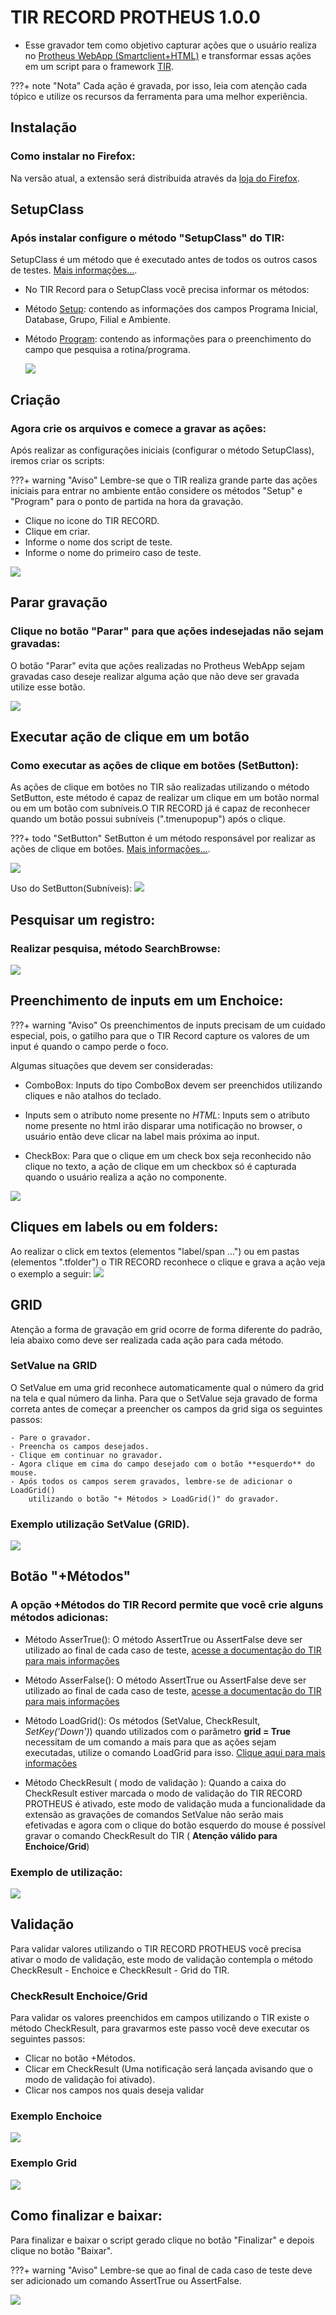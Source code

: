 # TIR RECORD PROTHEUS 1.0.0

- Esse gravador tem como objetivo capturar ações que o usuário realiza no [Protheus WebApp (Smartclient+HTML)](https://tdn.totvs.com/pages/viewpage.action?pageId=448596783) e transformar essas ações em um script para o framework [TIR](https://github.com/totvs/tir).

???+ note "Nota"
    Cada ação é gravada, por isso, leia com atenção cada tópico e utilize os recursos da ferramenta para uma melhor experiência.

## Instalação
### Como instalar no Firefox:
Na versão atual, a extensão será distribuida através da [loja do Firefox](https://addons.mozilla.org/en-US/firefox/addon/tir-record/).

## SetupClass
### Após instalar configure o método "SetupClass" do TIR:
 SetupClass é um método que é executado antes de todos os outros casos de testes. [Mais informações...](https://docs.python.org/3/library/unittest.html?highlight=setupclass#unittest.TestCase.setUpClass).

 - No TIR Record para o SetupClass você precisa informar os métodos:
- Método [Setup](https://totvs.github.io/tir/webapp.html?highlight=setup#tir.main.Webapp.Setup): contendo as informações dos campos Programa Inicial, Database, Grupo, Filial e Ambiente.
- Método [Program](https://totvs.github.io/tir/webapp.html?highlight=program#tir.main.Webapp.Program): contendo as informações para o preenchimento do campo que pesquisa a rotina/programa.

    ![](./gifs/SetupClass.gif)

## Criação
### Agora crie os arquivos e comece a gravar as ações:
 Após realizar as configurações iniciais (configurar o método SetupClass), iremos criar os scripts:

???+ warning "Aviso"
    Lembre-se que o TIR realiza grande parte das ações iniciais para entrar no ambiente então considere os métodos "Setup" e "Program" para o ponto de partida na hora da gravação.
 
 - Clique no icone do TIR RECORD.
 - Clique em criar.
 - Informe o nome dos script de teste.
 - Informe o nome do primeiro caso de teste.
 
![](./gifs/Criando.gif)

## Parar gravação
### Clique no botão "Parar" para que ações indesejadas não sejam gravadas:
O botão "Parar" evita que ações realizadas no Protheus WebApp sejam gravadas caso deseje realizar alguma ação que não deve ser gravada utilize esse botão.

![](./gifs/Pause.gif)

## Executar ação de clique em um botão
### Como executar as ações de clique em botões (SetButton):
As ações de clique em botões no TIR são realizadas utilizando o método SetButton, este método é capaz de realizar um clique em um botão normal ou em um botão com subníveis.O TIR RECORD já é capaz de reconhecer quando um botão possui subníveis (".tmenupopup") após o clique.

???+ todo "SetButton"
    SetButton é um método responsável por realizar as ações de clique em botões. [Mais informações...](https://totvs.github.io/tir/webapp.html?highlight=setbutton#tir.main.Webapp.SetButton).

![](./gifs/btn.gif)

Uso do SetButton(Subníveis):
![](./gifs/btn_x_outrasacoes.gif)

## Pesquisar um registro:
### Realizar pesquisa, método SearchBrowse:
![](./gifs/SearchBrowse.gif)


## Preenchimento de inputs em um Enchoice:

???+ warning "Aviso"
    Os preenchimentos de inputs precisam de um cuidado especial, pois, o gatilho para que o TIR Record capture os valores de um input é quando o campo perde o foco.

Algumas situações que devem ser consideradas:

- ComboBox:
    Inputs do tipo ComboBox devem ser preenchidos utilizando cliques e não atalhos do teclado.

- Inputs sem o atributo nome presente no *HTML*:
    Inputs sem o atributo nome presente no html irão disparar uma notificação no browser, o usuário então deve clicar na label mais próxima ao input.

- CheckBox:
    Para que o clique em um check box seja reconhecido não clique no texto, a ação de clique em um checkbox só é capturada quando o usuário realiza a ação no componente.

![](./gifs/SetValueEnchoice.gif)

## Cliques em labels ou em folders:
Ao realizar o click em textos (elementos "label/span ...") ou em pastas (elementos ".tfolder") o TIR RECORD reconhece o clique e grava a ação veja o exemplo a seguir:
![](./gifs/label_folder.gif)


## GRID
Atenção a forma de gravação em grid ocorre de forma diferente do padrão, leia abaixo como deve ser realizada cada ação para cada método.

### SetValue na GRID
O SetValue em uma grid reconhece automaticamente qual o número da grid na tela e qual número da linha.
Para que o SetValue seja gravado de forma correta antes de começar a preencher os campos da grid siga os seguintes passos:

    - Pare o gravador.
    - Preencha os campos desejados.
    - Clique em continuar no gravador.
    - Agora clique em cima do campo desejado com o botão **esquerdo** do mouse.
    - Após todos os campos serem gravados, lembre-se de adicionar o LoadGrid()
        utilizando o botão "+ Métodos > LoadGrid()" do gravador.
    
### Exemplo utilização SetValue (GRID).
![](./gifs/SetValueGrid.gif)

## Botão "+Métodos"
### A opção +Métodos do TIR Record permite que você crie alguns métodos adicionas:
- Método AsserTrue():
	O método AssertTrue ou AssertFalse deve ser utilizado ao final de cada caso de teste, [acesse a documentação do TIR para mais informações](https://totvs.github.io/tir/webapp.html?highlight=assert#tir.main.Webapp.AssertTrue)
- Método AsserFalse():
	O método AssertTrue ou AssertFalse deve ser utilizado ao final de cada caso de teste, [acesse a documentação do TIR para mais informações](https://totvs.github.io/tir/webapp.html?highlight=assert#tir.main.Webapp.AssertFalse)

- Método LoadGrid():
	Os métodos (SetValue, CheckResult, *SetKey('Down')*) quando utilizados com o parâmetro **grid = True** necessitam de um comando a mais para que as ações sejam executadas,
    utilize o comando LoadGrid para isso. [Clique aqui para mais informações](https://totvs.github.io/tir/webapp.html?highlight=loadgrid)
	
- Método CheckResult ( modo de validação ):
    Quando a caixa do CheckResult estiver marcada o modo de validação do TIR RECORD PROTHEUS é ativado, este modo de validação muda a funcionalidade da extensão as gravações de comandos SetValue não serão mais efetivadas e agora com o clique do botão esquerdo do mouse é possível gravar o comando CheckResult do TIR ( **Atenção válido para Enchoice/Grid**)

### Exemplo de utilização:
![](./gifs/moreMethods.gif)

## Validação
Para validar valores utilizando o TIR RECORD PROTHEUS você precisa ativar o modo de validação, este modo de validação contempla o método CheckResult - Enchoice e CheckResult - Grid do TIR.

### CheckResult Enchoice/Grid
Para validar os valores preenchidos em campos utilizando o TIR existe o método CheckResult, para gravarmos este passo você deve executar os seguintes passos:

- Clicar no botão +Métodos.
- Clicar em CheckResult (Uma notificação será lançada avisando que o modo de validação foi ativado).
- Clicar nos campos nos quais deseja validar


### Exemplo Enchoice
![](./gifs/modoValidacaoEnchoice.gif)

### Exemplo Grid
![](./gifs/checkResultGrid.gif)

## Como finalizar e baixar:
Para finalizar e baixar o script gerado clique no botão "Finalizar" e depois clique no botão "Baixar".

???+ warning "Aviso"
    Lembre-se que ao final de cada caso de teste deve ser adicionado um comando AssertTrue ou AssertFalse.

![](./gifs/baixar.gif)
